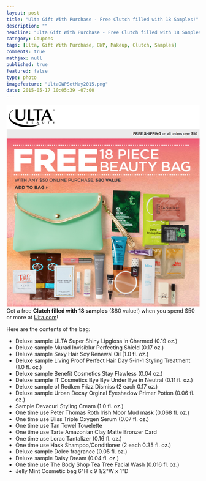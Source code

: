 ```yaml
---
layout: post
title: "Ulta Gift With Purchase - Free Clutch filled with 18 Samples!"
description: ""
headline: "Ulta Gift With Purchase - Free Clutch filled with 18 Samples!"
category: Coupons
tags: [Ulta, Gift With Purchase, GWP, Makeup, Clutch, Samples]
comments: true
mathjax: null
published: true
featured: false
type: photo
imagefeature: "UltaGWPSetMay2015.png"
date: 2015-05-17 10:05:39 -07:00
---
```

![Ulta GWP Set May 2015](/images/UltaGWPSetMay2015.png)
Get a free <b>Clutch filled with 18 samples</b> ($80 value!) when you spend $50 or more at <a href="http://www.ulta.com/ulta/browse/productDetail.jsp?productId=xlsImpprod12292123&CID=33777992&ET_LID=FREE+18+Piece+Beauty+Bag&RID=581549697&CCID=ET_Wk1615_Sun_Pres">Ulta.com</a>!
<br>

Here are the contents of the bag:
<ul>
<li>Deluxe sample ULTA Super Shiny Lipgloss in Charmed (0.19 oz.)</li>
<li>Deluxe sample Murad Invisiblur Perfecting Shield (0.17 oz.)</li>
<li>Deluxe sample Sexy Hair Soy Renewal Oil (1.0 fl. oz.)</li>
<li>Deluxe sample Living Proof Perfect Hair Day 5-in-1 Styling Treatment (1.0 fl. oz.)</li>
<li>Deluxe sample Benefit Cosmetics Stay Flawless (0.04 oz.)</li>
<li>Deluxe sample IT Cosmetics Bye Bye Under Eye in Neutral (0.11 fl. oz.)</li>
<li>Deluxe sample of Redken Frizz Dismiss (2 each 0.17 oz.)</li>
<li>Deluxe sample Urban Decay Orginal Eyeshadow Primer Potion (0.06 fl. oz.)</li>
<li>Sample Devacurl Styling Cream (1.0 fl. oz.)</li>
<li>One time use Peter Thomas Roth Irish Moor Mud mask (0.068 fl. oz.)</li>
<li>One time use Bliss Triple Oxygen Serum (0.07 fl. oz.)</li>
<li>One time use Tan Towel Towelette</li>
<li>One time use Tarte Amazonian Clay Matte Bronzer Card</li>
<li>One time use Lorac Tantalizer (0.16 fl. oz.)</li>
<li>One time use Hask Shampoo/Conditioner (2 each 0.35 fl. oz.)</li>
<li>Deluxe sample Dolce fragrance (0.05 fl. oz.)</li>
<li>Deluxe sample Daisy Dream (0.04 fl. oz.)</li>
<li>One time use The Body Shop Tea Tree Facial Wash (0.016 fl. oz.)</li>
<li>Jelly Mint Cosmetic bag 6"H x 9 1/2"W x 1"D</li>
</ul>
